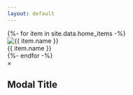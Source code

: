 ```yaml
---
layout: default
---
```


<div class="home-grid">
  <div class="grid">
    {%- for item in site.data.home_items -%}
    <div class="grid-item {{ item.orientation }}">
      <img src="{{ item.image }}" alt="{{ item.name }}">
      <div class="item-label">{{ item.name }}</div>
      <div class="item-content" hidden>
        {{ item.content }}
      </div>
    </div>
    {%- endfor -%}
  </div>

  <div id="modal" class="modal">
    <div class="modal-content">
        <span class="close">&times;</span>
        <h2 id="modal-title">Modal Title</h2>
        <div id="modal-body">
            <!-- Your centered content goes here -->
        </div>
    </div>
  </div>
</div>

<script>
  document.addEventListener('DOMContentLoaded', function() {
    const modal = document.getElementById('modal');
    const modalTitle = document.getElementById('modal-title');
    const modalBody = document.getElementById('modal-body');
    const closeBtn = modal.querySelector('.close');
    const modalContent = modal.querySelector('.modal-content');

    document.querySelectorAll('.grid-item').forEach(function(item) {
      item.addEventListener('click', function() {
        const rect = item.getBoundingClientRect();
        const originX = ((rect.left + rect.width / 2) / window.innerWidth) * 100;
        const originY = ((rect.top + rect.height / 2) / window.innerHeight) * 100;
        modalContent.style.setProperty('--origin-x', originX + 'vw');
        modalContent.style.setProperty('--origin-y', originY + 'vh');

        modalTitle.textContent = item.querySelector('.item-label').textContent;
        modalBody.innerHTML = item.querySelector('.item-content').innerHTML;
        modal.classList.add('open');
      });
    });

    closeBtn.addEventListener('click', function() {
      modal.classList.remove('open');
    });

    modal.addEventListener('click', function(e) {
      if (e.target === modal) {
        modal.classList.remove('open');
      }
    });
  });
</script>
